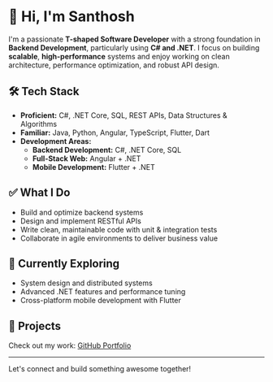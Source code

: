 # 👋 Hi, I'm Santhosh

I'm a passionate **T-shaped Software Developer** with a strong foundation in **Backend Development**, particularly using **C# and .NET**. I focus on building **scalable**, **high-performance** systems and enjoy working on clean architecture, performance optimization, and robust API design.

## 🛠️ Tech Stack

- **Proficient:** C#, .NET Core, SQL, REST APIs, Data Structures & Algorithms
- **Familiar:** Java, Python, Angular, TypeScript, Flutter, Dart
- **Development Areas:**
  - **Backend Development:** C#, .NET Core, SQL
  - **Full-Stack Web:** Angular + .NET 
  - **Mobile Development:** Flutter + .NET

## ✅ What I Do

- Build and optimize backend systems
- Design and implement RESTful APIs
- Write clean, maintainable code with unit & integration tests
- Collaborate in agile environments to deliver business value

## 🌱 Currently Exploring

- System design and distributed systems
- Advanced .NET features and performance tuning
- Cross-platform mobile development with Flutter

## 📂 Projects

Check out my work: [GitHub Portfolio](https://github.com/Santhoshnov)

---

Let's connect and build something awesome together!
